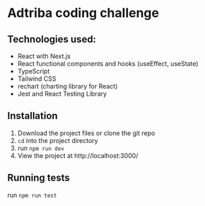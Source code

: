 # Adtriba coding challenge

## Technologies used:

- React with Next.js
- React functional components and hooks (useEffect, useState)
- TypeScript
- Tailwind CSS
- rechart (charting library for React)
- Jest and React Testing Library

## Installation

1. Download the project files or clone the git repo
2. `cd` into the project directory
3. run `npm run dev`
4. View the project at http://localhost:3000/

## Running tests

run `npm run test`
